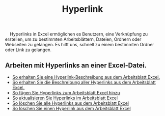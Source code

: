 ﻿---
title: Hyperlink
second_title: Aspose.Cells Cloud Documen
type: docs
url: /de/hyperlinks/
aliases: [/working-with-hyperlinks/,/working-with-hyperlink/]
keywords: REST API, hyperlinks, spreadsheets, exce
description: "Cells.Cloud API für Excel Betrieb: Arbeiten mit Hyperlinks in einer Excel-Datei"
weight: 100
---
&nbsp;&nbsp;&nbsp;&nbsp;Hyperlinks in Excel ermöglichen es Benutzern, eine Verknüpfung zu erstellen, um zu bestimmten Arbeitsblättern, Dateien, Ordnern oder Webseiten zu gelangen. Es hilft uns, schnell zu einem bestimmten Ordner oder Link zu gelangen.

## Arbeiten mit Hyperlinks an einer Excel-Datei.

- [So erhalten Sie eine Hyperlink-Beschreibung aus dem Arbeitsblatt Excel.](/cells/de/hyperlinks/get/)
- [So erhalten Sie die Beschreibung aller Hyperlinks aus dem Arbeitsblatt Excel.](/cells/de/hyperlinks/get-all/)
- [So fügen Sie Hyperlinks zum Arbeitsblatt Excel hinzu](/cells/de/hyperlinks/add/)
- [So aktualisieren Sie Hyperlinks im Arbeitsblatt Excel](/cells/de/hyperlinks/update/)
- [So löschen Sie alle Hyperlinks aus dem Arbeitsblatt Excel](/cells/de//hyperlinks/clear/)
- [So löschen Sie einen Hyperlink aus dem Arbeitsblatt Excel](/cells/de//hyperlinks/delete/)


